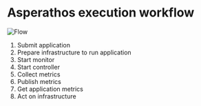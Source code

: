 # Asperathos execution workflow
![Flow](https://github.com/bigsea-ufcg/bigsea-manager/blob/master/docs/flow.png)

1. Submit application
2. Prepare infrastructure to run application
3. Start monitor
4. Start controller
5. Collect metrics
6. Publish metrics
7. Get application metrics
8. Act on infrastructure
